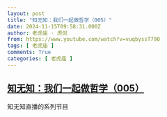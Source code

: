 ```yaml
---
layout: post
title: "知无知：我们一起做哲学（005）"
date: 2024-11-15T09:58:31.000Z
author: 老虎庙 · 虎侃
from: https://www.youtube.com/watch?v=vuqbyssT790
tags: [ 老虎庙 ]
comments: True
categories: [ 老虎庙 ]
---
```

<!--1731664711000-->
[知无知：我们一起做哲学（005）](https://www.youtube.com/watch?v=vuqbyssT790)
------

<div>
知无知直播的系列节目
</div>

